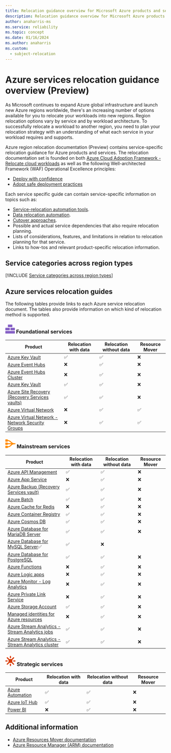 ```yaml
---
title: Relocation guidance overview for Microsoft Azure products and services (Preview)
description: Relocation guidance overview for Microsoft Azure products and services. View Azure service specific relocation guides.
author: anaharris-ms
ms.service: reliability
ms.topic: concept
ms.date: 01/16/2024
ms.author: anaharris
ms.custom:
  - subject-relocation
---
```


# Azure services relocation guidance overview (Preview)

As Microsoft continues to expand Azure global infrastructure and launch new Azure regions worldwide, there's an increasing number of options available for you to relocate your workloads into new regions.  Region relocation options vary by service and by workload architecture.  To successfully relocate a workload to another region, you need to plan your relocation strategy with an understanding of what each service in your workload requires and supports. 

Azure region relocation documentation (Preview) contains service-specific relocation guidance for Azure products and services. The relocation documentation set is founded on both [Azure Cloud Adoption Framework - Relocate cloud workloads](/azure/cloud-adoption-framework/relocate/) as well as the following Well-architected Framework (WAF) Operational Excellence principles:

- [Deploy with confidence](/azure/well-architected/operational-excellence/principles#deploy-with-confidence) 
- [Adopt safe deployment practices](/azure/well-architected/operational-excellence/principles#adopt-safe-deployment-practices)  


Each service specific guide can contain service-specific information on topics such as:

- [Service-relocation automation tools](/azure/cloud-adoption-framework/relocate/select#select-service-relocation-automation).
- [Data relocation automation](/azure/cloud-adoption-framework/relocate/select#select-data-relocation-automation).
- [Cutover approaches](/azure/cloud-adoption-framework/relocate/select#select-cutover-approach).
- Possible and actual service dependencies that also require relocation planning.
- Lists of considerations, features, and limitations in relation to relocation planning for that service.
- Links to how-tos and relevant product-specific relocation information.


## Service categories across region types

[!INCLUDE [Service categories across region types](../../includes/service-categories/service-category-definitions.md)]

## Azure services relocation guides

The following tables provide links to each Azure service relocation document. The tables also provide information on which kind of relocation method is supported.

### ![An icon that signifies this service is foundational.](./media/relocation/icon-foundational.svg) Foundational services 

| Product  | Relocation with data | Relocation without data | Resource Mover | 
| --- | --- | --- | ---|
[Azure Key Vault](relocation-key-vault.md)| ✅ | ✅| ❌ |
[Azure Event Hubs](relocation-event-hub.md)| ❌ | ✅| ❌ |
[Azure Event Hubs Cluster](relocation-event-hub-cluster.md)| ❌ | ✅| ❌ |
[Azure Key Vault](./relocation-key-vault.md)| ✅ | ✅| ❌ |
[Azure Site Recovery (Recovery Services vaults)](../site-recovery/move-vaults-across-regions.md?toc=/azure/operational-excellence/toc.json)| ✅ | ✅|  ❌  |
[Azure Virtual Network](./relocation-virtual-network.md)| ❌ | ✅| ✅ |
[Azure Virtual Network - Network Security Groups](./relocation-virtual-network-nsg.md)| ❌ | ✅| ✅ |

### ![An icon that signifies this service is mainstream.](./media/relocation/icon-mainstream.svg) Mainstream services

| Product  | Relocation with data | Relocation without data | Resource Mover | 
| --- | --- | --- | ---|
[Azure API Management](../api-management/api-management-howto-migrate.md?toc=/azure/operational-excellence/toc.json)| ✅ | ✅|  ❌  |
[Azure App Service](../app-service/manage-move-across-regions.md?toc=/azure/operational-excellence/toc.json)|❌  | ✅| ❌ |
[Azure Backup (Recovery Services vault)](../backup/azure-backup-move-vaults-across-regions.md?toc=/azure/operational-excellence/toc.json)| ✅ | ✅| ❌ |
[Azure Batch](../batch/account-move.md?toc=/azure/operational-excellence/toc.json)|✅ | ✅|  ❌  |
[Azure Cache for Redis](../azure-cache-for-redis/cache-moving-resources.md?toc=/azure/operational-excellence/toc.json)|❌  | ✅| ❌ |
[Azure Container Registry](../container-registry/manual-regional-move.md)|✅ | ✅|  ❌  |
[Azure Cosmos DB](../cosmos-db/how-to-move-regions.md?toc=/azure/operational-excellence/toc.json)|✅ | ✅|  ❌  |
[Azure Database for MariaDB Server](../mariadb/howto-move-regions-portal.md?toc=/azure/operational-excellence/toc.json)|✅ | ✅|  ❌  |
[Azure Database for MySQL Server](../mysql/howto-move-regions-portal.md?toc=/azure/operational-excellence/toc.json)✅ | ✅|  ❌  |
[Azure Database for PostgreSQL](./relocation-postgresql-flexible-server.md)| ✅ | ✅| ❌ |
[Azure Functions](../azure-functions/functions-move-across-regions.md?toc=/azure/operational-excellence/toc.json)|❌  | ✅| ❌ |
[Azure Logic apps](../logic-apps/move-logic-app-resources.md?toc=/azure/operational-excellence/toc.json)|❌ | ✅| ❌ |
[Azure Monitor - Log Analytics](./relocation-log-analytics.md)| ❌ | ✅| ❌ |
[Azure Private Link Service](./relocation-private-link.md) | ❌ | ✅| ❌ |
[Azure Storage Account](relocation-storage-account.md)| ✅ | ✅| ❌ |
[Managed identities for Azure resources](relocation-storage-account.md)| ❌ | ✅| ❌ |
[Azure Stream Analytics -  Stream Analytics jobs](../stream-analytics/copy-job.md?toc=/azure/operational-excellence/toc.json)| ✅ | ✅|  ❌  |
[Azure Stream Analytics -  Stream Analytics cluster](../stream-analytics/move-cluster.md?toc=/azure/operational-excellence/toc.json)|✅ | ✅|  ❌  |


### ![An icon that signifies this service is strategic.](./media/relocation/icon-strategic.svg) Strategic services

| Product  | Relocation with data | Relocation without data | Resource Mover | 
| --- | --- | --- | ---|
[Azure Automation](./relocation-automation.md)| ✅ | ✅| ❌ |
[Azure IoT Hub](/azure/iot-hub/iot-hub-how-to-clone?toc=/azure/operational-excellence/toc.json)| ✅ | ✅|  ❌  |
[Power BI](/power-bi/admin/service-admin-region-move?toc=/azure/operational-excellence/toc.json)| ❌ | ✅| ❌ |


## Additional information

- [Azure Resources Mover documentation](/azure/resource-mover/)
- [Azure Resource Manager (ARM) documentation](/azure/azure-resource-manager/templates/)


